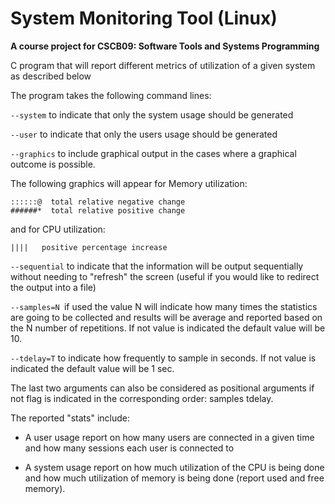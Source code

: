 # System Monitoring Tool (Linux)
**A course project for CSCB09: Software Tools and Systems Programming**

C program that will report different metrics of utilization of a given system as described below

The program takes the following command lines:

```--system``` to indicate that only the system usage should be generated


```--user``` to indicate that only the users usage should be generated


```--graphics``` to include graphical output in the cases where a graphical outcome is possible.

The following graphics will appear for Memory utilization:
```
::::::@  total relative negative change
######*  total relative positive change
```


and for CPU utilization:
```
||||   positive percentage increase
```


```--sequential``` to indicate that the information will be output sequentially without needing to "refresh" the screen (useful if you would like to redirect the output into a file)

 
```--samples=N ```if used the value N will indicate how many times the statistics are going to be collected and results will be average and reported based on the N number of repetitions.
If not value is indicated the default value will be 10.


```--tdelay=T``` to indicate how frequently to sample in seconds.
If not value is indicated the default value will be 1 sec.


The last two arguments can also be considered as positional arguments if not flag is indicated in the corresponding order: samples tdelay.


The reported "stats" include:

 - A user usage report on how many users are connected in a given time and how many sessions each user is connected to 
    
- A system usage report on how much utilization of the CPU is being done and how much utilization of memory is being done (report used and free memory).
